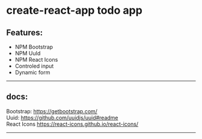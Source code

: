 # create-react-app   todo app
## Features:
<ul>
<li>NPM Bootstrap</li>
<li>NPM UuId</li>
<li>NPM React Icons</li>
<li>Controled input</li>
<li>Dynamic form</li>
</ul>


***


## docs:

Bootstrap:   https://getbootstrap.com/ <br/>
Uuid:        https://github.com/uuidjs/uuid#readme <br/>
React Icons  https://react-icons.github.io/react-icons/ <br/>

***

